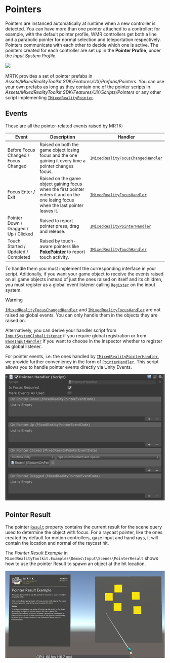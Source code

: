 # Pointers

Pointers are instanced automatically at runtime when a new controller is detected. You can have more than one pointer attached to a controller; for example, with the default pointer profile, WMR controllers get both a line and a parabolic pointer for normal selection and teleportation respectively. Pointers communicate with each other to decide which one is active. The pointers created for each controller are set up in the **Pointer Profile**, under the *Input System Profile*.

<img src="../../Documentation/Images/Input/PointerProfile.png" style="max-width:100%;">

MRTK provides a set of pointer prefabs in *Assets/MixedRealityToolkit.SDK/Features/UX/Prefabs/Pointers*. You can use your own prefabs as long as they contain one of the pointer scripts in *Assets/MixedRealityToolkit.SDK/Features/UX/Scripts/Pointers* or any other script implementing [`IMixedRealityPointer`](xref:Microsoft.MixedReality.Toolkit.Input.IMixedRealityPointer).

## Events

These are all the pointer-related events raised by MRTK:

Event | Description | Handler
--- | --- | ---
Before Focus Changed / Focus Changed | Raised on both the game object losing focus and the one gaining it every time a pointer changes focus. | [`IMixedRealityFocusChangedHandler`](xref:Microsoft.MixedReality.Toolkit.Input.IMixedRealityFocusChangedHandler)
Focus Enter / Exit | Raised on the game object gaining focus when the first pointer enters it and on the one losing focus when the last pointer leaves it. | [`IMixedRealityFocusHandler`](xref:Microsoft.MixedReality.Toolkit.Input.IMixedRealityFocusHandler)
Pointer Down / Dragged / Up / Clicked | Raised to report pointer press, drag and release. | [`IMixedRealityPointerHandler`](xref:Microsoft.MixedReality.Toolkit.Input.IMixedRealityPointerHandler)
Touch Started / Updated / Completed | Raised by touch-aware pointers like [**PokePointer**](xref:Microsoft.MixedReality.Toolkit.Input.PokePointer) to report touch activity. | [`IMixedRealityTouchHandler`](xref:Microsoft.MixedReality.Toolkit.Input.IMixedRealityTouchHandler)

To handle them you must implement the corresponding interface in your script. Aditionally, if you want your game object to receive the events raised on all game objects instead of just the ones raised on itself and its children, you must register as a global event listener calling [`Register`](xref:Microsoft.MixedReality.Toolkit.IMixedRealityEventSystem.Register*) on the input system.

> [!WARNING]
> [`IMixedRealityFocusChangedHandler`](xref:Microsoft.MixedReality.Toolkit.Input.IMixedRealityFocusChangedHandler) and [`IMixedRealityFocusHandler`](xref:Microsoft.MixedReality.Toolkit.Input.IMixedRealityFocusHandler) are not raised as global events. You can only handle them in the objects they are raised on.

Alternatively, you can derive your handler script from [`InputSystemGlobalListener`](xref:Microsoft.MixedReality.Toolkit.Input.InputSystemGlobalListener) if you require global registration or from [`BaseInputHandler`](xref:Microsoft.MixedReality.Toolkit.Input.BaseInputHandler) if you want to choose in the inspector whether to register as global listener.

For pointer events, i.e. the ones handled by [`IMixedRealityPointerHandler`](xref:Microsoft.MixedReality.Toolkit.Input.IMixedRealityPointerHandler), we provide further conveniency in the form of [`PointerHandler`](xref:Microsoft.MixedReality.Toolkit.Input.PointerHandler). This script allows you to handle pointer events directly via Unity Events.

<img src="../../Documentation/Images/Input/PointerHandler.png" style="max-width:100%;">

## Pointer Result

The pointer [`Result`](xref:Microsoft.MixedReality.Toolkit.Input.IMixedRealityPointer.Result) property contains the current result for the scene query used to determine the object with focus. For a raycast pointer, like the ones created by default for motion controllers, gaze input and hand rays, it will contain the location and normal of the raycast hit.

The *Pointer Result Example* in `MixedRealityToolkit.Examples\Demos\Input\Scenes\PointerResult` shows how to use the pointer Result to spawn an object at the hit location.

<img src="../../Documentation/Images/Input/PointerResultExample.png" style="max-width:100%;">